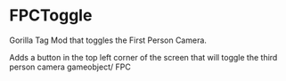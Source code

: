 # FPCToggle
Gorilla Tag Mod that toggles the First Person Camera.

Adds a button in the top left corner of the screen that will toggle the third person camera gameobject/ FPC
